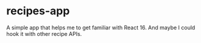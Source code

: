 # recipes-app

A simple app that helps me to get familiar with React 16. And maybe I could hook it with other recipe APIs.
